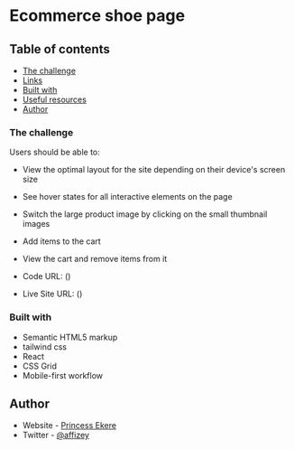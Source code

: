 # Ecommerce shoe page

## Table of contents

- [The challenge](#the-challenge)
- [Links](#links)
- [Built with](#built-with)
- [Useful resources](#useful-resources)
- [Author](#author)

### The challenge

Users should be able to:

- View the optimal layout for the site depending on their device's screen size
- See hover states for all interactive elements on the page
- Switch the large product image by clicking on the small thumbnail images
- Add items to the cart
- View the cart and remove items from it

- Code URL: ()
- Live Site URL: ()

### Built with

- Semantic HTML5 markup
- tailwind css
- React
- CSS Grid
- Mobile-first workflow

## Author

- Website - [Princess Ekere](https://princess-ekere.netlify.app/)
- Twitter - [@affizey](https://twitter.com/affizey)
